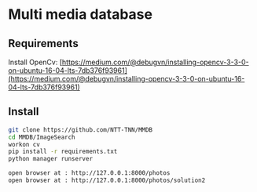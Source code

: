 # Multi media database

## Requirements

Install OpenCv: [https://medium.com/@debugvn/installing-opencv-3-3-0-on-ubuntu-16-04-lts-7db376f93961](https://medium.com/@debugvn/installing-opencv-3-3-0-on-ubuntu-16-04-lts-7db376f93961)

## Install

```sh
git clone https://github.com/NTT-TNN/MMDB
cd MMDB/ImageSearch
workon cv
pip install -r requirements.txt
python manager runserver

open browser at : http://127.0.0.1:8000/photos 
open browser at : http://127.0.0.1:8000/photos/solution2



```
